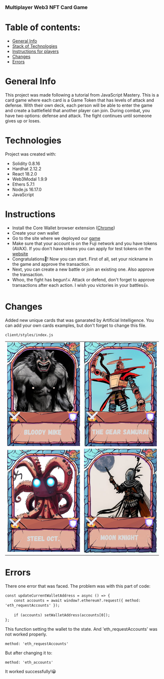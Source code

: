 ### Multiplayer Web3 NFT Card Game

# Table of contents:
* [General Info](#general-info)
* [Stack of Technologies](#technologies)
* [Instructions for players](#instructions)
* [Changes](#changes)
* [Errors](#errors)

# General Info
This project was made following a tutorial from JavaScript Mastery. 
This is a card game where each card is a Game Token that has levels of attack and defense.
With their own deck, each person will be able to enter the game and create a battlefield that another player can join. 
During combat, you have two options: defense and attack. 
The fight continues until someone gives up or loses.

# Technologies
Project was created with:
* Solidity 0.8.16
* Hardhat 2.12.2
* React 18.2.0
* Web3Modal 1.9.9
* Ethers 5.7.1
* Node.js 16.17.0
* JavaScript 

# Instructions
* Install the Core Wallet browser extension ([Chrome](https://chrome.google.com/webstore/detail/core/agoakfejjabomempkjlepdflaleeobhb))
* Create your own wallet
* Go to the site where we deployed our [game](https://unrivaled-cucurucho-fcd02a.netlify.app)
* Make sure that your account is on the Fuji network and you have tokens (AVAX). 
  If you don't have tokens you can apply for test tokens on the [website](https://faucet.avax.network/)
* Congratulations🎉! Now you can start. First of all, set your nickname in the game and approve the transaction.
* Next, you can create a new battle or join an existing one. Also approve the transaction.
* Whoo, the fight has begun!⚔️ Attack or defend, don't forget to approve transactions after each action. I wish you victories in your battles👍.

# Changes
Added new unique cards that was ganarated by Artificial Intelligence. You can add your own cards examples, but don't forget to change this file.
```
client/styles/index.js
```

| | | 
:--------------------------:|:--------------------------:
![](client/src/assets/Bloody_Mike.png)  |  ![](client/src/assets/Gear_Samurai.png)
![](client/src/assets/Steel_Oct.png)  |  ![](client/src/assets/Moon_Knight.png)

# Errors
There one error that was faced. The problem was with this part of code:

```
const updateCurrentWalletAddress = async () => {
    const accounts = await window?.ethereum?.request({ method: 'eth_requestAccounts' });

    if (accounts) setWalletAddress(accounts[0]);
};
```
This function setting the wallet to the state. And 'eth_requestAccounts' was not worked properly.
```
method: 'eth_requestAccounts'
```

But after changing it to:
```
method: 'eth_accounts'
```

It worked successfully!😀
